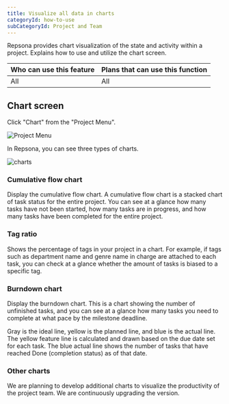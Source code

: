 ```yaml
---
title: Visualize all data in charts
categoryId: how-to-use
subCategoryId: Project and Team
---
```


Repsona provides chart visualization of the state and activity within a project. Explains how to use and utilize the chart screen.

|Who can use this feature|Plans that can use this function|
|---|---|
|All|All|

## Chart screen

Click "Chart" from the "Project Menu".

![Project Menu](/images/help/project-menu.en.png)

In Repsona, you can see three types of charts.

![charts](/images/features/en/chart.webp)

### Cumulative flow chart

Display the cumulative flow chart. A cumulative flow chart is a stacked chart of task status for the entire project. You can see at a glance how many tasks have not been started, how many tasks are in progress, and how many tasks have been completed for the entire project.

### Tag ratio

Shows the percentage of tags in your project in a chart. For example, if tags such as department name and genre name in charge are attached to each task, you can check at a glance whether the amount of tasks is biased to a specific tag.

### Burndown chart

Display the burndown chart. This is a chart showing the number of unfinished tasks, and you can see at a glance how many tasks you need to complete at what pace by the milestone deadline.

Gray is the ideal line, yellow is the planned line, and blue is the actual line. The yellow feature line is calculated and drawn based on the due date set for each task. The blue actual line shows the number of tasks that have reached Done (completion status) as of that date.

### Other charts

We are planning to develop additional charts to visualize the productivity of the project team. We are continuously upgrading the version.
